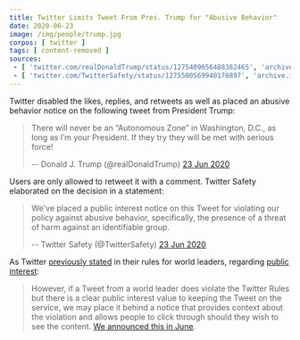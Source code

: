 ```yaml
---
title: Twitter Limits Tweet From Pres. Trump for "Abusive Behavior"
date: 2020-06-23
image: /img/people/trump.jpg
corpos: [ twitter ]
tags: [ content-removed ]
sources:
 - [ 'twitter.com/realDonaldTrump/status/1275409656488382465', 'archive.is/umTws' ]
 - [ 'twitter.com/TwitterSafety/status/1275500569940176897', 'archive.is/EgAgM' ]
---
```


Twitter disabled the likes, replies, and retweets as well as placed an abusive
behavior notice on the following tweet from President Trump:
> There will never be an “Autonomous Zone” in Washington, D.C., as long as I’m
> your President. If they try they will be met with serious force!
>
> -- Donald J. Trump (@realDonaldTrump) [23 Jun 2020](http://archive.is/umTws)

Users are only allowed to retweet it with a comment. Twitter Safety elaborated
on the decision in a statement:
> We've placed a public interest notice on this Tweet for violating our policy
> against abusive behavior, specifically, the presence of a threat of harm
> against an identifiable group.
>
> -- Twitter Safety (@TwitterSafety) [23 Jun 2020](http://archive.is/EgAgM)

As Twitter [previously stated](/e/twitter-announces-rules-for-world-leaders/)
in their rules for world leaders, regarding [public interest](http://archive.is/FNXCZ#selection-733.0-739.2):
> However, if a Tweet from a world leader does violate the Twitter Rules but
> there is a clear public interest value to keeping the Tweet on the service,
> we may place it behind a notice that provides context about the violation and
> allows people to click through should they wish to see the content. [We
> announced this in June](https://archive.is/oucS0).
